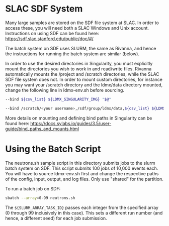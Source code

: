 # SLAC SDF System

Many large samples are stored on the SDF file system at SLAC. In order to access these, you will need both a SLAC Windows and Unix account. Instructions on using SDF can be found here: https://sdf.slac.stanford.edu/public/doc/#/ 

The batch system on SDF uses SLURM, the same as Rivanna, and hence the instructions for running the batch system are similar (below).

In order to use the desired directories in Singularity, you must explicitly mount the directories you wish to work in and read/write files. Rivanna automatically mounts the /project and /scratch directories, while the SLAC SDF file system does not. In order to mount custom directories, for instance you may want your /scratch directory and the ldmx/data directory mounted, change the following line in ldmx-env.sh before sourcing.

```bash
--bind ${csv_list} ${LDMX_SINGULARITY_IMG} "$@"
```

```bash
--bind /scratch/<your username>,/sdf/group/ldmx/data,${csv_list} ${LDMX_SINGULARITY_IMG} "$@"
```

More details on mounting and defining bind paths in Singularity can be found here: https://docs.sylabs.io/guides/3.5/user-guide/bind_paths_and_mounts.html 

# Using the Batch Script
The neutrons.sh sample script in this directory submits jobs to the slurm batch system on SDF. This script submits 100 jobs of 10,000 events each. You will have to source ldmx-env.sh first and change the respective paths of the config, input, output, and log files. Only use "shared" for the partition.

To run a batch job on SDF:

```bash
sbatch --array=0-99 neutrons.sh
```

The ```${SLURM_ARRAY_TASK_ID}``` passes each integer from the specified array (0 through 99 inclusively in this case). This sets a different run number (and hence, a different seed) for each job submission.
